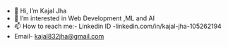 - 👋 Hi, I’m Kajal Jha
- 👀 I’m interested in Web Development ,ML and AI
- 📫 How to reach me:- Linkedin ID -linkedin.com/in/kajal-jha-105262194 
- Email- kajal832jha@gmail.com
 
<!---
kajaljha09/kajaljha09 is a ✨ special ✨ repository because its `README.md` (this file) appears on your GitHub profile.
You can click the Preview link to take a look at your changes. .
--->
